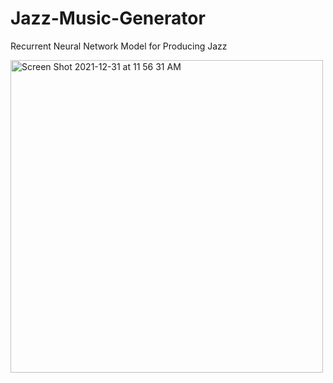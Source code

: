 # Jazz-Music-Generator
Recurrent Neural Network Model for Producing Jazz


<img width="500" alt="Screen Shot 2021-12-31 at 11 56 31 AM" src="https://user-images.githubusercontent.com/90220087/147834757-82ac3c70-29a0-4cb8-925b-a334f3022a14.png">
